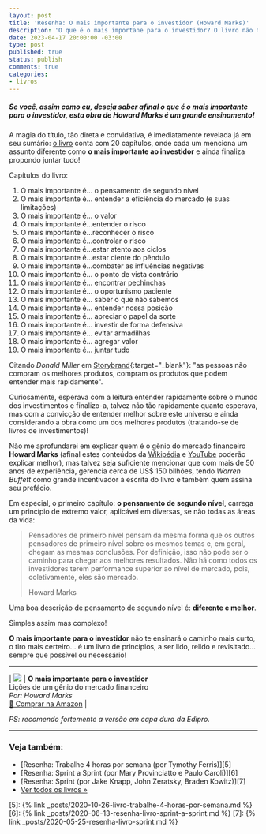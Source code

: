 ```yaml
---
layout: post
title: 'Resenha: O mais importante para o investidor (Howard Marks)'
description: 'O que é o mais importane para o investidor? O livro não te ensinará o caminho mais curto ou o tiro mais certeiro... é um livro de princípios, a ser lido, relido e revisitado... sempre que possível ou necessário!'
date: 2023-04-17 20:00:00 -03:00
type: post
published: true
status: publish
comments: true
categories:
- livros
---
```


##### Se você, assim como eu, deseja saber afinal o que é **o mais importante para o investidor**, esta obra de Howard Marks é um grande ensinamento!

A magia do título, tão direta e convidativa, é imediatamente revelada já em seu sumário: [o livro][1] conta com 20 capítulos, onde cada um menciona um assunto diferente como **o mais importante ao investidor** e ainda finaliza propondo juntar tudo!

Capítulos do livro:

1. O mais importante é... o pensamento de segundo nível
2. O mais importante é... entender a eficiência do mercado (e suas limitações)
3. O mais importante é... o valor
4. O mais importante é...entender o risco
5. O mais importante é...reconhecer o risco
6. O mais importante é...controlar o risco
7. O mais importante é...estar atento aos ciclos
8. O mais importante é...estar ciente do pêndulo
9. O mais importante é...combater as influências negativas
10. O mais importante é... o ponto de vista contrário
11. O mais importante é... encontrar pechinchas
12. O mais importante é... o oportunismo paciente
13. O mais importante é... saber o que não sabemos
14. O mais importante é... entender nossa posição
16. O mais importante é... apreciar o papel da sorte
17. O mais importante é... investir de forma defensiva
18. O mais importante é... evitar armadilhas
19. O mais importante é... agregar valor
20. O mais importante é... juntar tudo

Citando *Donald Miller* em [Storybrand][1]{:target="_blank"}: "as pessoas não compram os melhores produtos, compram os produtos que podem entender mais rapidamente".

Curiosamente, esperava com a leitura entender rapidamente sobre o mundo dos investimentos e finalizo-a, talvez não tão rapidamente quanto esperava, mas com a convicção de entender melhor sobre este universo e ainda considerando a obra como um dos melhores produtos (tratando-se de livros de investimentos)!

Não me aprofundarei em explicar quem é o gênio do mercado financeiro **Howard Marks** (afinal estes conteúdos da [Wikipédia][2] e [YouTube][3] poderão explicar melhor), mas talvez seja suficiente mencionar que com mais de 50 anos de experiência, gerencia cerca de US$ 150 bilhões, tendo *Warren Buffett* como grande incentivador à escrita do livro e também quem assina seu prefácio.

Em especial, o primeiro capítulo: **o pensamento de segundo nível**, carrega um princípio de extremo valor, aplicável em diversas, se não todas as áreas da vida:

<blockquote class="blockquote">
	<p>Pensadores de primeiro nível pensam da mesma forma que os outros pensadores de primeiro nível sobre os mesmos temas e, em geral, chegam as mesmas conclusões. Por definição, isso não pode ser o caminho para chegar aos melhores resultados. Não há como todos os investidores terem performance superior ao nível de mercado, pois, coletivamente, eles são mercado.</p>
	<footer class="blockquote-footer">Howard Marks</footer>
</blockquote>

Uma boa descrição de pensamento de segundo nível é: **diferente e melhor**.

Simples assim mas complexo!

**O mais importante para o investidor** não te ensinará o caminho mais curto, o tiro mais certeiro... é um livro de princípios, a ser lido, relido e revisitado... sempre que possível ou necessário!

<hr class="my-4">

| <a target="_blank" href="https://www.amazon.com.br/Mais-Importante-para-Investidor-Financeiro/dp/6556600202?&linkCode=li2&tag=finlist-20&linkId=d83337536919d84a5b7e5fad48bf92fb&language=pt_BR&ref_=as_li_ss_il" target="_blank"><img border="0" src="//ws-na.amazon-adsystem.com/widgets/q?_encoding=UTF8&ASIN=6556600202&Format=_SL160_&ID=AsinImage&MarketPlace=BR&ServiceVersion=20070822&WS=1&tag=finlist-20&language=pt_BR" ></a><img src="https://ir-br.amazon-adsystem.com/e/ir?t=finlist-20&language=pt_BR&l=li2&o=33&a=6556600202" width="1" height="1" border="0" alt="" style="border:none !important; margin:0px !important;" /> | **O mais importante para o investidor**<br>Lições de um gênio do mercado financeiro<br>*Por: Howard Marks*<br>[🛒 Comprar na Amazon][1] |

*PS: recomendo fortemente a versão em capa dura da Edipro.*

<hr class="my-4">

### Veja também:

* [Resenha: Trabalhe 4 horas por semana (por Tymothy Ferris)][5]
* [Resenha: Sprint a Sprint (por Mary Provinciatto e Paulo Caroli)][6]
* [Resenha: Sprint (por Jake Knapp, John Zeratsky, Braden Kowitz)][7]
* [Ver todos os livros »](/livros)

[1]: https://amzn.to/3DMAzec
[2]: https://amzn.to/3UHzAUG
[3]: https://en.wikipedia.org/wiki/Howard_Marks_(investor)
[4]: https://www.youtube.com/watch?v=uQbgWOIZS2I

[5]: {% link _posts/2020-10-26-livro-trabalhe-4-horas-por-semana.md %}
[6]: {% link _posts/2020-06-13-resenha-livro-sprint-a-sprint.md %}
[7]: {% link _posts/2020-05-25-resenha-livro-sprint.md %}